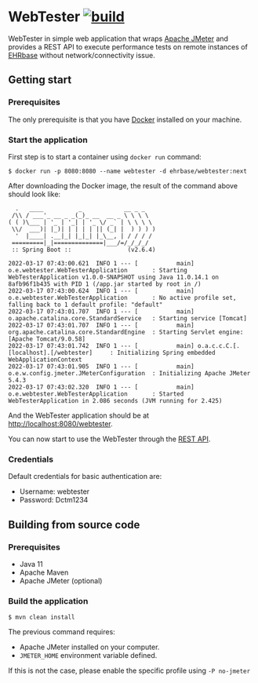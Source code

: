 # WebTester [![build](https://github.com/ehrbase/webtester/actions/workflows/build.yaml/badge.svg)](https://github.com/ehrbase/webtester/actions/workflows/build.yaml)

WebTester in simple web application that wraps [Apache JMeter](https://jmeter.apache.org/) and provides a REST API to
execute performance tests on remote instances of [EHRbase](https://ehrbase.org/) without network/connectivity issue.

## Getting start

### Prerequisites

The only prerequisite is that you have [Docker](https://www.docker.com/products/docker-desktop) installed on your
machine.

### Start the application

First step is to start a container using `docker run` command:

```shell
$ docker run -p 8080:8080 --name webtester -d ehrbase/webtester:next
```

After downloading the Docker image, the result of the command above should look like:

```shell
  .   ____          _            __ _ _
 /\\ / ___'_ __ _ _(_)_ __  __ _ \ \ \ \
( ( )\___ | '_ | '_| | '_ \/ _` | \ \ \ \
 \\/  ___)| |_)| | | | | || (_| |  ) ) ) )
  '  |____| .__|_| |_|_| |_\__, | / / / /
 =========|_|==============|___/=/_/_/_/
 :: Spring Boot ::                (v2.6.4)

2022-03-17 07:43:00.621  INFO 1 --- [           main] o.e.webtester.WebTesterApplication       : Starting WebTesterApplication v1.0.0-SNAPSHOT using Java 11.0.14.1 on 8afb96f1b435 with PID 1 (/app.jar started by root in /)
2022-03-17 07:43:00.624  INFO 1 --- [           main] o.e.webtester.WebTesterApplication       : No active profile set, falling back to 1 default profile: "default"
2022-03-17 07:43:01.707  INFO 1 --- [           main] o.apache.catalina.core.StandardService   : Starting service [Tomcat]
2022-03-17 07:43:01.707  INFO 1 --- [           main] org.apache.catalina.core.StandardEngine  : Starting Servlet engine: [Apache Tomcat/9.0.58]
2022-03-17 07:43:01.742  INFO 1 --- [           main] o.a.c.c.C.[.[localhost].[/webtester]     : Initializing Spring embedded WebApplicationContext
2022-03-17 07:43:01.905  INFO 1 --- [           main] o.e.w.config.jmeter.JMeterConfiguration  : Initializing Apache JMeter 5.4.3
2022-03-17 07:43:02.320  INFO 1 --- [           main] o.e.webtester.WebTesterApplication       : Started WebTesterApplication in 2.086 seconds (JVM running for 2.425)
```

And the WebTester application should be at [http://localhost:8080/webtester](http://localhost:8080/webtester).

You can now start to use the WebTester through
the [REST API](https://github.com/ehrbase/webtester/wiki/REST-API-Reference).

### Credentials

Default credentials for basic authentication are:

- Username: webtester
- Password: Dctm1234

## Building from source code

### Prerequisites

- Java 11
- Apache Maven
- Apache JMeter (optional)

### Build the application

```shell
$ mvn clean install
```

The previous command requires:

- Apache JMeter installed on your computer.
- `JMETER_HOME` environment variable defined.

If this is not the case, please enable the specific profile using `-P no-jmeter`
